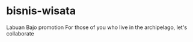 # bisnis-wisata
Labuan Bajo promotion
For those of you who live in the archipelago, let's collaborate
